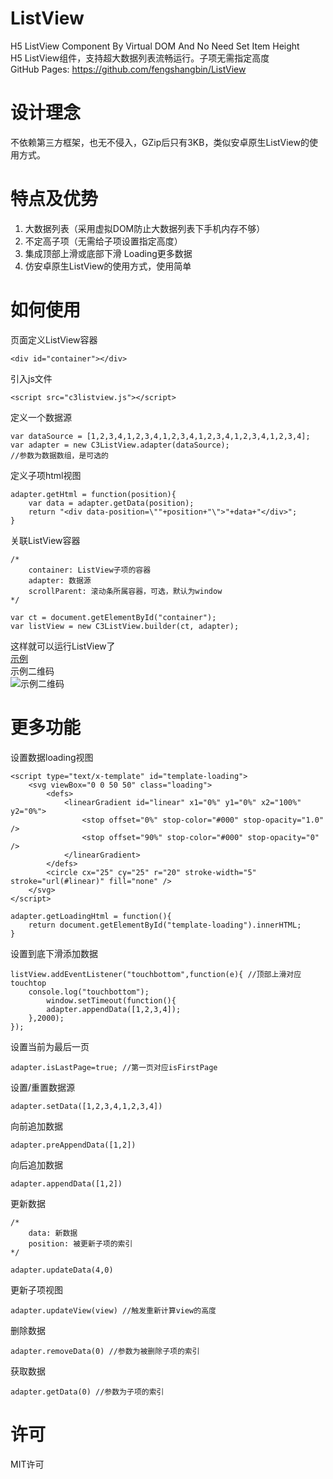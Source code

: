 #  ListView
H5 ListView Component By Virtual DOM And No Need Set Item Height  
H5 ListView组件，支持超大数据列表流畅运行。子项无需指定高度  
GitHub Pages: https://github.com/fengshangbin/ListView
#  设计理念
不依赖第三方框架，也无不侵入，GZip后只有3KB，类似安卓原生ListView的使用方式。
#  特点及优势
1. 大数据列表（采用虚拟DOM防止大数据列表下手机内存不够）
2. 不定高子项（无需给子项设置指定高度）
3. 集成顶部上滑或底部下滑 Loading更多数据
4. 仿安卓原生ListView的使用方式，使用简单
#  如何使用
页面定义ListView容器
```
<div id="container"></div>
```
引入js文件
```
<script src="c3listview.js"></script>
```
定义一个数据源
```
var dataSource = [1,2,3,4,1,2,3,4,1,2,3,4,1,2,3,4,1,2,3,4,1,2,3,4];
var adapter = new C3ListView.adapter(dataSource);
//参数为数据数组，是可选的
```
定义子项html视图
```
adapter.getHtml = function(position){
    var data = adapter.getData(position);
    return "<div data-position=\""+position+"\">"+data+"</div>";
}
```
关联ListView容器
```
/*
    container: ListView子项的容器
    adapter: 数据源
    scrollParent: 滚动条所属容器，可选，默认为window
*/

var ct = document.getElementById("container");
var listView = new C3ListView.builder(ct, adapter);
```
这样就可以运行ListView了  
[示例](http://htmlpreview.github.io/?https://github.com/fengshangbin/ListView/blob/master/examples/list-scroll-window.html)  
示例二维码  
![示例二维码](https://raw.githubusercontent.com/fengshangbin/ListView/master/be1c35d704b66028c9660d97c4373d87.png)
# 更多功能
设置数据loading视图
```
<script type="text/x-template" id="template-loading">
	<svg viewBox="0 0 50 50" class="loading">
		<defs>
			<linearGradient id="linear" x1="0%" y1="0%" x2="100%" y2="0%">
				<stop offset="0%" stop-color="#000" stop-opacity="1.0" />
				<stop offset="90%" stop-color="#000" stop-opacity="0" />
			</linearGradient>
		</defs>
		<circle cx="25" cy="25" r="20" stroke-width="5" stroke="url(#linear)" fill="none" />
	</svg>
</script>

adapter.getLoadingHtml = function(){
	return document.getElementById("template-loading").innerHTML;
}
```
设置到底下滑添加数据
```
listView.addEventListener("touchbottom",function(e){ //顶部上滑对应touchtop
	console.log("touchbottom");
		window.setTimeout(function(){
		adapter.appendData([1,2,3,4]);
	},2000);
});
```
设置当前为最后一页
```
adapter.isLastPage=true; //第一页对应isFirstPage
```
设置/重置数据源
```
adapter.setData([1,2,3,4,1,2,3,4])
```
向前追加数据
```
adapter.preAppendData([1,2])
```
向后追加数据
```
adapter.appendData([1,2])
```
更新数据
```
/*
	data: 新数据
	position: 被更新子项的索引
*/

adapter.updateData(4,0)
```
更新子项视图
```
adapter.updateView(view) //触发重新计算view的高度
```
删除数据
```
adapter.removeData(0) //参数为被删除子项的索引
```
获取数据
```
adapter.getData(0) //参数为子项的索引
```
# 许可
MIT许可
